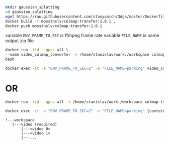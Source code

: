 ```bash
mkdir gaussian_splatting
cd gaussian_splatting
wget https://raw.githubusercontent.com/stasyanich/3dgs/master/Dockerfile
docker build -t mosstnslv/colmap-transfer:1.0.1 .
docker push mosstnslv/colmap-transfer:1.0.1

```
variable `ENV_FRAME_TO_SEC` is ffmpeg frame rate
variable `FILE_NAME` is name output zip file

```bash
docker run -tid --gpus all \
--name video_colmap_converter -v /home/stanislav/work:/workspace colmap-transfer:1.0.1 \
bash
```

```bash
docker exec -it -e "ENV_FRAME_TO_SEC=2" -e "FILE_NAME=parking" video_colmap_converter bash -c ". /script.sh"
```

# OR

```bash
docker run -tid --gpus all -v /home/stanislav/work:/workspace colmap-transfer:1.0.1 bash
```

```bash
docker exec -it -e "ENV_FRAME_TO_SEC=2" -e "FILE_NAME=parking" {conteiner_id} bash -c ". /script.sh"
```


```structure
!---workspace
   |---video (required)
       |---<video 0>
       |---<video 1>
       |---...
```